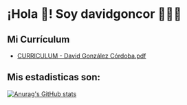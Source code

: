 # ¡Hola 👋! Soy davidgoncor 👨🏻‍💻
## Mi Currículum

- [CURRICULUM - David González Córdoba.pdf](https://github.com/davidgoncor3005/davidgoncor3005/blob/main/CURRICULUM%20-%20David%20Gonz%C3%A1lez%20C%C3%B3rdoba.pdf)

## Mis estadisticas son:
[![Anurag's GitHub stats](https://github-readme-stats.vercel.app/api?username=davidgoncor3005)](https://github.com/davidgoncor3005/github-readme-stats)
